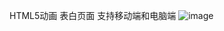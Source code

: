 HTML5动画 表白页面
支持移动端和电脑端
![image](https://github.com/user-attachments/assets/5397697c-07c1-4565-9700-998a1e04b449)
